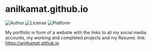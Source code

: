 # anilkamat.github.io

![Author](https://img.shields.io/badge/author-AnilKamat-orange)
![License](https://img.shields.io/badge/license-MIT-brightgreen)
![Platform](https://img.shields.io/badge/platform-Visual%20Studio%20Code-blue)

My portfolio in form of a website with the links to all my social media accounts, my working and completed projects and my Resume.
link: https://anilkamat.github.io
